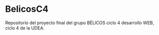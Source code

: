 # BelicosC4
Repositorio del proyecto final del grupo BÉLICOS ciclo 4 desarrollo WEB, ciclo 4 de la UDEA.
